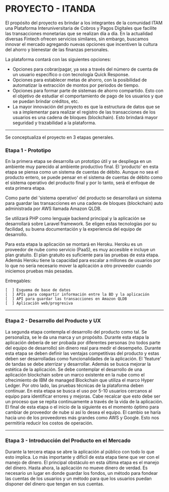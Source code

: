 # PROYECTO - ITANDA

El propósito del proyecto es brindar a los integrantes de la comunidad ITAM una Plataforma Interuniversitaria de Cobros 
y Pagos Digitales que facilite las transacciones monetarias que se realizan día a día. En la actualidad diversas Fintech 
ofrecen servicios similares, sin embargo, buscamos innovar el mercado agregando nuevas opciones que incentiven la cultura 
del ahorro y bienestar de las finanzas personales.

La plataforma contará con las siguientes opciones:

 - Opciones para cobrar/pagar, ya sea a través del número de cuenta de un usuario específico o con tecnología Quick Response.
 - Opciones para establecer metas de ahorro, con la posibilidad de automatizar la extracción de montos por periodos de tiempo.
 - Opciones para formar parte de sistemas de ahorro compartido. Esto con el objetivo de estudiar el comportamiento de pago
  de los usuarios y que se puedan brindar créditos, etc.
 - La mayor innovación del proyecto es que la estructura de datos que se va a implementar para realizar el registro 
 de las transacciones de los usuarios es una cadena de bloques (blockchain). Esto brindará mayor seguridad y trazabilidad a la plataforma.

----------------------------------------------------

Se conceptualiza el proyecto en 3 etapas generales.

### Etapa 1 - Prototipo

En la primera etapa se desarrolla un prototipo útil y se despliega en un ambiente muy parecido al ambiente productivo 
final. El 'producto' en esta etapa se piensa como un sistema de cuentas de débito. Aunque no sea el producto entero, 
se puede pensar en el sistema de cuentas de débito como el sistema operativo del producto final y por lo tanto, será 
el enfoque de esta primera etapa.

Como parte del 'sistema operativo' del producto se desarrollará un sistema para guardar las transacciones en una cadena
 de bloques (blockchain) auto administrada por AWS llamada Amazon QLDB.

Se utilizará PHP como lenguaje backend principal y la aplicación se desarrollará sobre Laravel framework. Se eligen estas 
tecnologías por su facilidad, su buena documentación y la experiencia del equipo de desarrollo.

Para esta etapa la aplicación se montará en Heroku. Heroku es un proveedor de nube como servicio (PaaS), es muy accesible
e incluye un plan gratuito. El plan gratuito es suficiente para las pruebas de esta etapa. Además Heroku tiene la 
capacidad para escalar a millones de usuarios por lo que no sería necesario mover la aplicación a otro proveedor cuando
iniciemos pruebas más pesadas.

Entregables:

    [  ] Esquema de base de datos
    [  ] APIs para compartir información entre la BD y la aplicación
    [  ] API para guardar las transacciones en Amazon QLDB
    [  ] Aplicación web/progresiva
 
 -------------------------------
### Etapa 2 - Desarrollo del Producto y UX
La segunda etapa contempla el desarrollo del producto como tal. Se personaliza, se le da una marca y un propósito. Durante esta etapa la aplicación debería de ser probada por diferentes personas (no todos parte del equipo de desarrollo) sin dinero real para medir el desempeño.
Durante esta etapa se deben definir las ventajas competitivas del producto y estas deben ser desarrolladas como funcionalidades de la aplicación. El 'feature' de tandas se debe aterrizar y desarrollar. Además se busca mejorar la estética de la aplicación. Se debe contemplar el desarrollo de una aplicación blockchain sobre un marco existente en la nube como el ofrecimiento de IBM de managed Blockchain que utiliza el marco Hyper Ledger.
Por otro lado, las pruebas técnicas de la plataforma deben continuar. En esta etapa se busca el uso por 5-10 usuarios cercanos al equipo para identificar errores y mejoras. Cabe recalcar que esto debe ser un proceso que se repita continuamente a través de la vida de la aplicación.
El final de esta etapa o el inicio de la siguiente es el momento óptimo para cambiar de proveedor de nube si así lo desea el equipo. El cambio se haría hacia uno de los proveedores más grandes como AWS y Google. Esto nos permitiría reducir los costos de operación.

-----------------------------------
### Etapa 3 - Introducción del Producto en el Mercado
Durante la tercera etapa se abre la aplicación al público con todo lo que esto implica. Lo más importante y difícil de esta etapa tiene que ver con el manejo de dinero.
El principal obstáculo en esta última etapa es el manejo del dinero. Hasta ahora, la aplicación no mueve dinero de verdad. Es necesario un lugar en donde guardar los fondos, un método para fondear las cuentas de los usuarios y un método para que los usuarios puedan disponer del dinero que tengan en sus cuentas.



